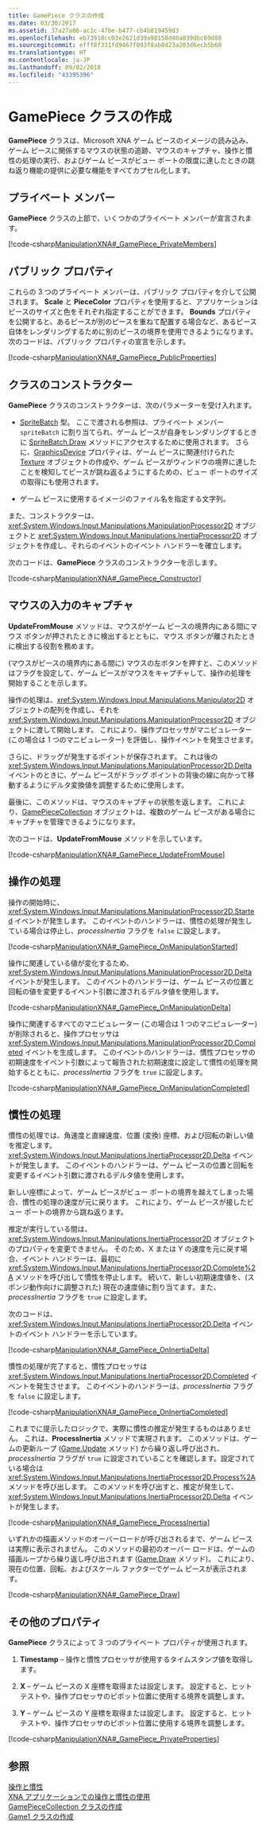 ```yaml
---
title: GamePiece クラスの作成
ms.date: 03/30/2017
ms.assetid: 37a27a86-ac1c-47be-b477-cb4b819459d3
ms.openlocfilehash: eb73918cc03e2621d39a98158d40a839dbc69d80
ms.sourcegitcommit: efff8f331fd9467f093f8ab8d23a203d6ecb5b60
ms.translationtype: HT
ms.contentlocale: ja-JP
ms.lasthandoff: 09/02/2018
ms.locfileid: "43395396"
---
```

# <a name="creating-the-gamepiece-class"></a>GamePiece クラスの作成
**GamePiece** クラスは、Microsoft XNA ゲーム ピースのイメージの読み込み、ゲーム ピースに関係するマウスの状態の追跡、マウスのキャプチャ、操作と慣性の処理の実行、およびゲーム ピースがビュー ポートの限度に達したときの跳ね返り機能の提供に必要な機能をすべてカプセル化します。  
  
## <a name="private-members"></a>プライベート メンバー  
 **GamePiece** クラスの上部で、いくつかのプライベート メンバーが宣言されます。  
  
 [!code-csharp[ManipulationXNA#_GamePiece_PrivateMembers](../../../samples/snippets/csharp/VS_Snippets_Misc/manipulationxna/cs/gamepiece.cs#_gamepiece_privatemembers)]  
  
## <a name="public-properties"></a>パブリック プロパティ  
 これらの 3 つのプライベート メンバーは、パブリック プロパティを介して公開されます。 **Scale** と **PieceColor** プロパティを使用すると、アプリケーションはピースのサイズと色をそれぞれ指定することができます。 **Bounds** プロパティを公開すると、あるピースが別のピースを重ねて配置する場合など、あるピース自体をレンダリングするために別のピースの境界を使用できるようになります。 次のコードは、パブリック プロパティの宣言を示します。  
  
 [!code-csharp[ManipulationXNA#_GamePiece_PublicProperties](../../../samples/snippets/csharp/VS_Snippets_Misc/manipulationxna/cs/gamepiece.cs#_gamepiece_publicproperties)]  
  
## <a name="class-constructor"></a>クラスのコンストラクター  
 **GamePiece** クラスのコンストラクターは、次のパラメーターを受け入れます。  
  
-   [SpriteBatch](https://msdn.microsoft.com/library/microsoft.xna.framework.graphics.spritebatch.aspx) 型。 ここで渡される参照は、プライベート メンバー `spriteBatch` に割り当てられ、ゲーム ピースが自身をレンダリングするときに [SpriteBatch.Draw](https://msdn.microsoft.com/library/microsoft.xna.framework.graphics.spritebatch.draw.aspx) メソッドにアクセスするために使用されます。 さらに、[GraphicsDevice](https://msdn.microsoft.com/library/microsoft.xna.framework.graphics.spritebatch.graphicsdevice.aspx) プロパティは、ゲーム ピースに関連付けられた [Texture](https://msdn.microsoft.com/library/microsoft.xna.framework.graphics.texture.aspx) オブジェクトの作成や、ゲーム ピースがウィンドウの境界に達したことを検知してピースが跳ね返るようにするための、ビュー ポートのサイズの取得にも使用されます。  
  
-   ゲーム ピースに使用するイメージのファイル名を指定する文字列。  
  
 また、コンストラクターは、<xref:System.Windows.Input.Manipulations.ManipulationProcessor2D> オブジェクトと <xref:System.Windows.Input.Manipulations.InertiaProcessor2D> オブジェクトを作成し、それらのイベントのイベント ハンドラーを確立します。  
  
 次のコードは、**GamePiece** クラスのコンストラクターを示します。  
  
 [!code-csharp[ManipulationXNA#_GamePiece_Constructor](../../../samples/snippets/csharp/VS_Snippets_Misc/manipulationxna/cs/gamepiece.cs#_gamepiece_constructor)]  
  
## <a name="capturing-mouse-input"></a>マウスの入力のキャプチャ  
 **UpdateFromMouse** メソッドは、マウスがゲーム ピースの境界内にある間にマウス ボタンが押されたときに検出するとともに、マウス ボタンが離されたときに検出する役割を務めます。  
  
 (マウスがピースの境界内にある間に) マウスの左ボタンを押すと、このメソッドはフラグを設定して、ゲーム ピースがマウスをキャプチャして、操作の処理を開始することを示します。  
  
 操作の処理は、<xref:System.Windows.Input.Manipulations.Manipulator2D> オブジェクトの配列を作成し、それを <xref:System.Windows.Input.Manipulations.ManipulationProcessor2D> オブジェクトに渡して開始します。 これにより、操作プロセッサがマニピュレーター (この場合は 1 つのマニピュレーター) を評価し、操作イベントを発生させます。  
  
 さらに、ドラッグが発生するポイントが保存されます。 これは後の <xref:System.Windows.Input.Manipulations.ManipulationProcessor2D.Delta> イベントのときに、ゲーム ピースがドラッグ ポイントの背後の線に向かって移動するようにデルタ変換値を調整するために使用します。  
  
 最後に、このメソッドは、マウスのキャプチャの状態を返します。 これにより、[GamePieceCollection](../../../docs/framework/common-client-technologies/creating-the-gamepiececollection-class.md) オブジェクトは、複数のゲーム ピースがある場合にキャプチャを管理できるようになります。  
  
 次のコードは、**UpdateFromMouse** メソッドを示しています。  
  
 [!code-csharp[ManipulationXNA#_GamePiece_UpdateFromMouse](../../../samples/snippets/csharp/VS_Snippets_Misc/manipulationxna/cs/gamepiece.cs#_gamepiece_updatefrommouse)]  
  
## <a name="processing-manipulations"></a>操作の処理  
 操作の開始時に、<xref:System.Windows.Input.Manipulations.ManipulationProcessor2D.Started> イベントが発生します。 このイベントのハンドラーは、慣性の処理が発生している場合は停止し、*processInertia* フラグを `false` に設定します。  
  
 [!code-csharp[ManipulationXNA#_GamePiece_OnManipulationStarted](../../../samples/snippets/csharp/VS_Snippets_Misc/manipulationxna/cs/gamepiece.cs#_gamepiece_onmanipulationstarted)]  
  
 操作に関連している値が変化するため、<xref:System.Windows.Input.Manipulations.ManipulationProcessor2D.Delta> イベントが発生します。 このイベントのハンドラーは、ゲーム ピースの位置と回転の値を変更するイベント引数に渡されるデルタ値を使用します。  
  
 [!code-csharp[ManipulationXNA#_GamePiece_OnManipulationDelta](../../../samples/snippets/csharp/VS_Snippets_Misc/manipulationxna/cs/gamepiece.cs#_gamepiece_onmanipulationdelta)]  
  
 操作に関連するすべてのマニピュレーター (この場合は 1 つのマニピュレーター) が削除されると、操作プロセッサは <xref:System.Windows.Input.Manipulations.ManipulationProcessor2D.Completed> イベントを生成します。 このイベントのハンドラーは、慣性プロセッサの初期速度をイベント引数によって報告された初期速度に設定して慣性の処理を開始するとともに、*processInertia* フラグを `true` に設定します。  
  
 [!code-csharp[ManipulationXNA#_GamePiece_OnManipulationCompleted](../../../samples/snippets/csharp/VS_Snippets_Misc/manipulationxna/cs/gamepiece.cs#_gamepiece_onmanipulationcompleted)]  
  
## <a name="processing-inertia"></a>慣性の処理  
 慣性の処理では、角速度と直線速度、位置 (変換) 座標、および回転の新しい値を推定します。<xref:System.Windows.Input.Manipulations.InertiaProcessor2D.Delta> イベントが発生します。 このイベントのハンドラーは、ゲーム ピースの位置と回転を変更するイベント引数に渡されるデルタ値を使用します。  
  
 新しい座標によって、ゲーム ピースがビュー ポートの境界を越えてしまった場合、慣性の処理の速度が元に戻ります。 これにより、ゲーム ピースが接したビュー ポートの境界から跳ね返ります。  
  
 推定が実行している間は、<xref:System.Windows.Input.Manipulations.InertiaProcessor2D> オブジェクトのプロパティを変更できません。 そのため、X または Y の速度を元に戻す場合、イベント ハンドラーは、最初に <xref:System.Windows.Input.Manipulations.InertiaProcessor2D.Complete%2A> メソッドを呼び出して慣性を停止します。 続いて、新しい初期速度値を、(スポンジ動作向けに調整された) 現在の速度値に割り当てます。また、*processInertia* フラグを `true` に設定します。  
  
 次のコードは、<xref:System.Windows.Input.Manipulations.InertiaProcessor2D.Delta> イベントのイベント ハンドラーを示しています。  
  
 [!code-csharp[ManipulationXNA#_GamePiece_OnInertiaDelta](../../../samples/snippets/csharp/VS_Snippets_Misc/manipulationxna/cs/gamepiece.cs#_gamepiece_oninertiadelta)]  
  
 慣性の処理が完了すると、慣性プロセッサは <xref:System.Windows.Input.Manipulations.InertiaProcessor2D.Completed> イベントを発生させます。 このイベントのハンドラーは、*processInertia* フラグを `false` に設定します。  
  
 [!code-csharp[ManipulationXNA#_GamePiece_OnInertiaCompleted](../../../samples/snippets/csharp/VS_Snippets_Misc/manipulationxna/cs/gamepiece.cs#_gamepiece_oninertiacompleted)]  
  
 これまでに提示したロジックで、実際に慣性の推定が発生するものはありません。 これは、**ProcessInertia** メソッドで実現されます。 このメソッドは、ゲームの更新ループ ([Game.Update](https://msdn.microsoft.com/library/microsoft.xna.framework.game.update.aspx) メソッド) から繰り返し呼び出され、*processInertia* フラグが `true` に設定されていることを確認します。設定されている場合は <xref:System.Windows.Input.Manipulations.InertiaProcessor2D.Process%2A> メソッドを呼び出します。 このメソッドを呼び出すと、推定が発生して、<xref:System.Windows.Input.Manipulations.InertiaProcessor2D.Delta> イベントが発生します。  
  
 [!code-csharp[ManipulationXNA#_GamePiece_ProcessInertia](../../../samples/snippets/csharp/VS_Snippets_Misc/manipulationxna/cs/gamepiece.cs#_gamepiece_processinertia)]  
  
 いずれかの描画メソッドのオーバーロードが呼び出されるまで、ゲーム ピースは実際に表示されません。 このメソッドの最初のオーバー ロードは、ゲームの描画ループから繰り返し呼び出されます ([Game.Draw](https://msdn.microsoft.com/library/microsoft.xna.framework.game.draw.aspx) メソッド)。 これにより、現在の位置、回転、およびスケール ファクターでゲーム ピースが表示されます。  
  
 [!code-csharp[ManipulationXNA#_GamePiece_Draw](../../../samples/snippets/csharp/VS_Snippets_Misc/manipulationxna/cs/gamepiece.cs#_gamepiece_draw)]  
  
## <a name="additional-properties"></a>その他のプロパティ  
 **GamePiece** クラスによって 3 つのプライベート プロパティが使用されます。  
  
1.  **Timestamp** – 操作と慣性プロセッサが使用するタイムスタンプ値を取得します。  
  
2.  **X** – ゲーム ピースの X 座標を取得または設定します。 設定すると、ヒット テストや、操作プロセッサのピボット位置に使用する境界を調整します。  
  
3.  **Y** – ゲーム ピースの Y 座標を取得または設定します。 設定すると、ヒット テストや、操作プロセッサのピボット位置に使用する境界を調整します。  
  
 [!code-csharp[ManipulationXNA#_GamePiece_PrivateProperties](../../../samples/snippets/csharp/VS_Snippets_Misc/manipulationxna/cs/gamepiece.cs#_gamepiece_privateproperties)]  
  
## <a name="see-also"></a>参照  
 [操作と慣性](../../../docs/framework/common-client-technologies/manipulations-and-inertia.md)  
 [XNA アプリケーションでの操作と慣性の使用](../../../docs/framework/common-client-technologies/use-manipulations-and-inertia-in-an-xna-application.md)  
 [GamePieceCollection クラスの作成](../../../docs/framework/common-client-technologies/creating-the-gamepiececollection-class.md)  
 [Game1 クラスの作成](../../../docs/framework/common-client-technologies/creating-the-game1-class.md)
